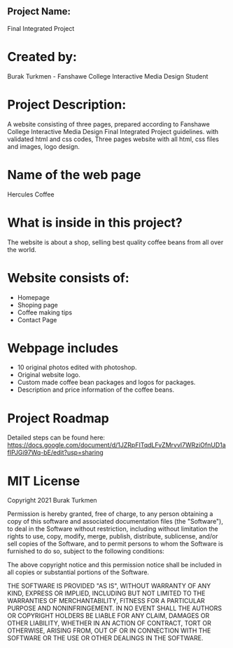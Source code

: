 ## Project Name:
Final Integrated Project

# Created by:
Burak Turkmen - Fanshawe College Interactive Media Design Student

# Project Description:
A website consisting of three pages, prepared according to Fanshawe College Interactive Media Design Final Integrated Project guidelines.
  with validated html and css codes, Three pages website with all html, css files and images, logo design.

# Name of the web page
Hercules Coffee

# What is inside in this project?
The website is about a shop, selling best quality coffee beans from all over the world.

# Website consists of:
- Homepage
- Shoping page
- Coffee making tips
- Contact Page

# Webpage includes

- 10 original photos edited with photoshop.
- Original website logo.
- Custom made coffee bean packages and logos for packages.
- Description and price information of the coffee beans.

# Project Roadmap
Detailed steps can be found here:
https://docs.google.com/document/d/1JZRpFITqdLFvZMrvvl7WRziOfnUD1afIPJGi97Wq-bE/edit?usp=sharing


# MIT License
Copyright 2021 Burak Turkmen

Permission is hereby granted, free of charge, to any person obtaining a copy of this software and associated documentation files (the "Software"), to deal in the Software without restriction, including without limitation the rights to use, copy, modify, merge, publish, distribute, sublicense, and/or sell copies of the Software, and to permit persons to whom the Software is furnished to do so, subject to the following conditions:

The above copyright notice and this permission notice shall be included in all copies or substantial portions of the Software.

THE SOFTWARE IS PROVIDED "AS IS", WITHOUT WARRANTY OF ANY KIND, EXPRESS OR IMPLIED, INCLUDING BUT NOT LIMITED TO THE WARRANTIES OF MERCHANTABILITY, FITNESS FOR A PARTICULAR PURPOSE AND NONINFRINGEMENT. IN NO EVENT SHALL THE AUTHORS OR COPYRIGHT HOLDERS BE LIABLE FOR ANY CLAIM, DAMAGES OR OTHER LIABILITY, WHETHER IN AN ACTION OF CONTRACT, TORT OR OTHERWISE, ARISING FROM, OUT OF OR IN CONNECTION WITH THE SOFTWARE OR THE USE OR OTHER DEALINGS IN THE SOFTWARE.